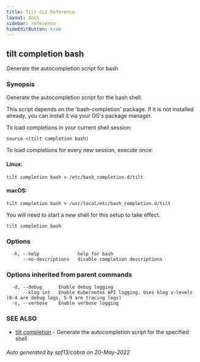 ```yaml
---
title: Tilt CLI Reference
layout: docs
sidebar: reference
hideEditButton: true
---
```

## tilt completion bash

Generate the autocompletion script for bash

### Synopsis

Generate the autocompletion script for the bash shell.

This script depends on the 'bash-completion' package.
If it is not installed already, you can install it via your OS's package manager.

To load completions in your current shell session:

	source <(tilt completion bash)

To load completions for every new session, execute once:

#### Linux:

	tilt completion bash > /etc/bash_completion.d/tilt

#### macOS:

	tilt completion bash > /usr/local/etc/bash_completion.d/tilt

You will need to start a new shell for this setup to take effect.


```
tilt completion bash
```

### Options

```
  -h, --help              help for bash
      --no-descriptions   disable completion descriptions
```

### Options inherited from parent commands

```
  -d, --debug      Enable debug logging
      --klog int   Enable Kubernetes API logging. Uses klog v-levels (0-4 are debug logs, 5-9 are tracing logs)
  -v, --verbose    Enable verbose logging
```

### SEE ALSO

* [tilt completion](tilt_completion.html)	 - Generate the autocompletion script for the specified shell

###### Auto generated by spf13/cobra on 20-May-2022
